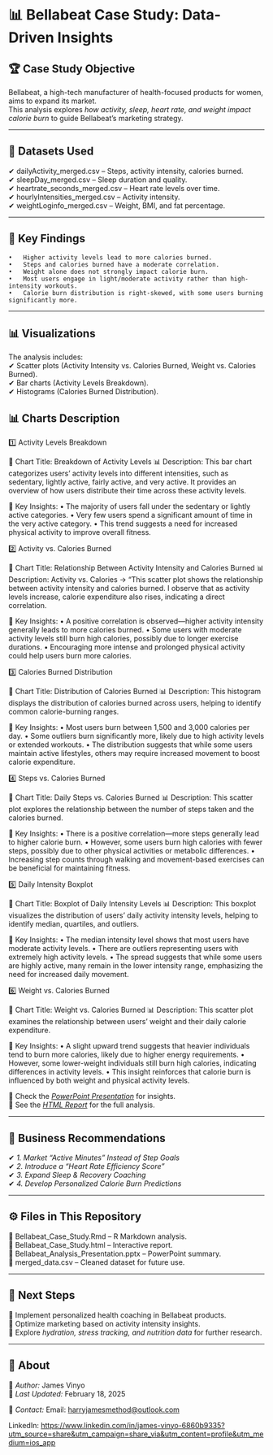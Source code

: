 # 📊 Bellabeat Case Study: Data-Driven Insights  
## 🏆 Case Study Objective  
Bellabeat, a high-tech manufacturer of health-focused products for women, aims to expand its market.  
This analysis explores *how activity, sleep, heart rate, and weight impact calorie burn* to guide Bellabeat’s marketing strategy.  

---

## 📂 Datasets Used  
✔ dailyActivity_merged.csv – Steps, activity intensity, calories burned.  
✔ sleepDay_merged.csv – Sleep duration and quality.  
✔ heartrate_seconds_merged.csv – Heart rate levels over time.  
✔ hourlyIntensities_merged.csv – Activity intensity.  
✔ weightLoginfo_merged.csv – Weight, BMI, and fat percentage.  

---

## 🔎 Key Findings
	•	Higher activity levels lead to more calories burned.
	•	Steps and calories burned have a moderate correlation.
	•	Weight alone does not strongly impact calorie burn.
	•	Most users engage in light/moderate activity rather than high-intensity workouts.
	•	Calorie burn distribution is right-skewed, with some users burning significantly more.
---

## 📊 Visualizations  
The analysis includes:  
✔ Scatter plots (Activity Intensity vs. Calories Burned, Weight vs. Calories Burned).  
✔ Bar charts (Activity Levels Breakdown).  
✔ Histograms (Calories Burned Distribution).  

## 📊 Charts Description 
1️⃣ Activity Levels Breakdown

📌 Chart Title: Breakdown of Activity Levels
📊 Description:
This bar chart categorizes users’ activity levels into different intensities, such as sedentary, lightly active, fairly active, and very active. It provides an overview of how users distribute their time across these activity levels.

🔹 Key Insights:
	•	The majority of users fall under the sedentary or lightly active categories.
	•	Very few users spend a significant amount of time in the very active category.
	•	This trend suggests a need for increased physical activity to improve overall fitness.

2️⃣ Activity vs. Calories Burned

📌 Chart Title: Relationship Between Activity Intensity and Calories Burned
📊 Description:
Activity vs. Calories → “This scatter plot shows the relationship between activity intensity and calories burned. I observe that as activity levels increase, calorie expenditure also rises, indicating a direct correlation.

🔹 Key Insights:
	•	A positive correlation is observed—higher activity intensity generally leads to more calories burned.
	•	Some users with moderate activity levels still burn high calories, possibly due to longer exercise durations.
	•	Encouraging more intense and prolonged physical activity could help users burn more calories.

3️⃣ Calories Burned Distribution

📌 Chart Title: Distribution of Calories Burned
📊 Description:
This histogram displays the distribution of calories burned across users, helping to identify common calorie-burning ranges.

🔹 Key Insights:
	•	Most users burn between 1,500 and 3,000 calories per day.
	•	Some outliers burn significantly more, likely due to high activity levels or extended workouts.
	•	The distribution suggests that while some users maintain active lifestyles, others may require increased movement to boost calorie expenditure.

4️⃣ Steps vs. Calories Burned

📌 Chart Title: Daily Steps vs. Calories Burned
📊 Description:
This scatter plot explores the relationship between the number of steps taken and the calories burned.

🔹 Key Insights:
	•	There is a positive correlation—more steps generally lead to higher calorie burn.
	•	However, some users burn high calories with fewer steps, possibly due to other physical activities or metabolic differences.
	•	Increasing step counts through walking and movement-based exercises can be beneficial for maintaining fitness.

5️⃣ Daily Intensity Boxplot

📌 Chart Title: Boxplot of Daily Intensity Levels
📊 Description:
This boxplot visualizes the distribution of users’ daily activity intensity levels, helping to identify median, quartiles, and outliers.

🔹 Key Insights:
	•	The median intensity level shows that most users have moderate activity levels.
	•	There are outliers representing users with extremely high activity levels.
	•	The spread suggests that while some users are highly active, many remain in the lower intensity range, emphasizing the need for increased daily movement.

6️⃣ Weight vs. Calories Burned

📌 Chart Title: Weight vs. Calories Burned
📊 Description:
This scatter plot examines the relationship between users’ weight and their daily calorie expenditure.

🔹 Key Insights:
	•	A slight upward trend suggests that heavier individuals tend to burn more calories, likely due to higher energy requirements.
	•	However, some lower-weight individuals still burn high calories, indicating differences in activity levels.
	•	This insight reinforces that calorie burn is influenced by both weight and physical activity levels.

🔹 Check the *[PowerPoint Presentation](./Bellabeat_Analysis_Presentation.pptx)* for insights.  
🔹 See the *[HTML Report](./Bellabeat_Case_Study.html)* for the full analysis.

---

## 🎯 Business Recommendations  
✔ *1. Market “Active Minutes” Instead of Step Goals*  
✔ *2. Introduce a “Heart Rate Efficiency Score”*  
✔ *3. Expand Sleep & Recovery Coaching*  
✔ *4. Develop Personalized Calorie Burn Predictions*  

---

## ⚙ Files in This Repository  
📌 Bellabeat_Case_Study.Rmd – R Markdown analysis.  
📌 Bellabeat_Case_Study.html – Interactive report.  
📌 Bellabeat_Analysis_Presentation.pptx – PowerPoint summary.  
📌 merged_data.csv – Cleaned dataset for future use.  

---

## 🚀 Next Steps  
🔹 Implement personalized health coaching in Bellabeat products.  
🔹 Optimize marketing based on activity intensity insights.  
🔹 Explore *hydration, stress tracking, and nutrition data* for further research.

---

## 📌 About  
🎯 *Author:* James Vinyo  
📅 *Last Updated:* February 18, 2025  

📩 *Contact:* 
Email: harryjamesmethod@outlook.com

LinkedIn: https://www.linkedin.com/in/james-vinyo-6860b9335?utm_source=share&utm_campaign=share_via&utm_content=profile&utm_medium=ios_app
